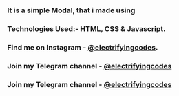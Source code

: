 ### It is a simple Modal, that i made using

### Technologies Used:- HTML, CSS & Javascript.

### Find me on Instagram - [@electrifyingcodes][Instagram].
### Join my Telegram channel - [@electrifyingcodes][Telegram]
### Join my Telegram channel - [@electrifyingcodes][discord]

[Instagram]: https://www.instagram.com/electrifyingcodes
[Telegram]: https://t.me/electrifyingcodes
[discord]: https://discord.gg/tPkV2HXckn